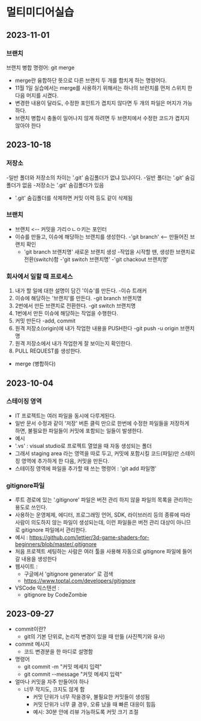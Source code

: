 
# 멀티미디어실습

## 2023-11-01
### 브랜치
브랜치 병합
명령어: git merge
- merge란 융합하단 뜻으로 다른 브랜치 두 개를 합치게 하는 명령어다.
- 11월 1일 실습에서는 merge를 사용하기 위해서는 하나의 브런치를 먼저 스위치 한 다음 머지를 시켰다.
- 변경한 내용이 달라도, 수정한 포인트가 겹치지 않다면 두 개의 파일은 머지가 가능하다.
- 브랜치 병합시 충돌이 일어나지 않게 하려면 두 브랜치에서 수정한 코드가 겹치지 않아야 한다


## 2023-10-18
### 저장소
-일반 폴더와 저장소의 차이는 '.git' 숨김폴더가 없냐 있냐이다.
  -일반 폴더는 '.git' 숨김폴더가 없음
  -저장소는 '.git' 숨김폴더가 있음
- '.git' 숨김폴더를 삭제하면 커밋 이력 등도 같이 삭제됨

### 브랜치
- 브랜치 <-- 커밋을 가리ㅇㄴㅇ키는 포인터
- 이슈를 만들고, 이슈에 해당하는 브랜치를 생성한다.
  -'git branch' <-- 만들어진 브랜치 확인
  - 'git branch 브랜치명' 새로운 브랜치 생성
-작업을 시작할 땐, 생성한 브랜치로 전환(switch)함
  -'git switch 브랜치명'
  -'git chackout 브랜치명'

### 회사에서 일할 때 프로세스

1. 내가 할 일에 대한 설명이 담긴 '이슈'를 만든다.
  -이슈 트래커
2. 이슈에 해당하는 '브랜치'를 만든다.
  -git branch 브랜치명
3. 2번에서 만든 브랜치로 전환한다.
  -git switch 브랜치명
4. 1번에서 만든 이슈에 해당하는 작업을 수행한다.
5. 커밋 만든다
  -add, commit
6. 원격 저장소(origin)에 내가 작업한 내용을 PUSH한다
  -git push -u origin 브랜치명
7. 원격 저장소에서 내가 작업한게 잘 보이는지 확인한다.
8. PULL REQUEST를 생성한다.
  - merge (병합하다)


## 2023-10-04
### 스테이징 영역
- IT 프로젝트는 여러 파일을 동시에 다루게된다.
- 일반 문서 수정과 같이 '저장' 버튼 클릭 만으로 한번에 수정한 파일들을 저장하게 하면, 불필요한 파일들이 커밋에 포함되는 일들이 발생한다.
 - 예시
  - '.vs' : visual studio로 프로젝트 열었을 때 자동 생성되는 폴더
- 그래서 staging area 라는 영역을 따로 두고, 커밋에 포함시킬 코드(파일)만 스테이징 영역에 추가하게 한 다음, 커밋을 만든다.
 - 스테이징 영역에 파일을 추가할 때 쓰는 명령어 : 'git add 파일명'
### gitignore파일
- 루트 경로에 있는 '.gitignore' 파일은 버전 관리 하지 않을 파일의 목록을 관리하는 용도로 쓰인다.
- 사용하는 운영체제, 에디터, 프로그래밍 언어, SDK, 라이브러리 등의 종류에 따라 사람이 의도하지 않는 파일이 생성되는데, 이런 파일들은 버전 관리 대상이 아니므로 gitignore 파일에서 관리한다.
- 예시 : https://github.com/lettier/3d-game-shaders-for-beginners/blob/master/.gitignore
- 처음 프로젝트 세팅하는 사람은 여러 툴을 사용해 자동으로 gitignore 파일에 들어갈 내용을 생성한다
- 웹사이트 : 
  - 구글에서 'gitignore generator' 로 검색
  - https://www.toptal.com/developers/gitignore
- VSCode 익스텐션 : 
  - gitignore by  CodeZombie

## 2023-09-27
- commit이란? 
  - git의 기본 단위로, 논리적 변경이 있을 때 만듦 (사진찍기와 유사)
- commit 메시지
  - 코드 변경분을 한 마디로 설명함
- 명령어
  - git commit -m "커밋 메세지 입력"
  - git commit --message "커밋 메세지 입력"
- 얼마나 커밋을 자주 만들어야 하나
  - 너무 작지도, 크지도 않게 함
    - 커밋 단위가 너무 작을경우, 불필요한 커밋들이 생성됨
    - 커밋 단위가 너무 클 경우, 오류 났을 때 빠른 대응이 힘듬
    - 예시: 30분 안에 리뷰 가능하도록 커밋 크기 조절

